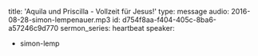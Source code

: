 title: 'Aquila und Priscilla - Vollzeit für Jesus!'
type: message
audio: 2016-08-28-simon-lempenauer.mp3
id: d754f8aa-f404-405c-8ba6-a57246c9d770
sermon_series: heartbeat
speaker:
  - simon-lemp
